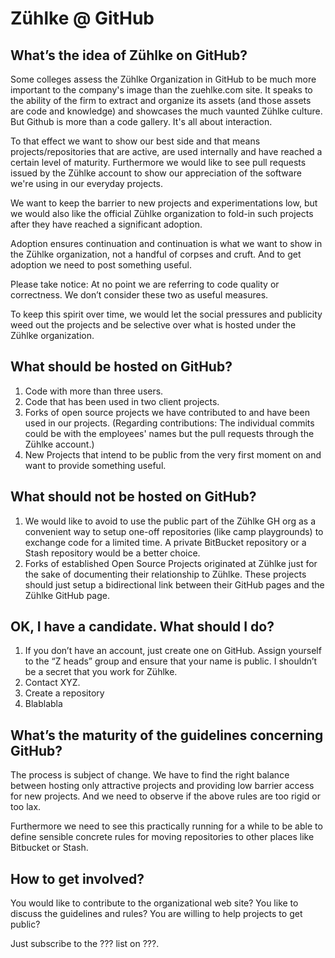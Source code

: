 # Zühlke @ GitHub

## What’s the idea of Zühlke on GitHub?

Some colleges assess the Zühlke Organization in GitHub to be much more important to the company's image than the zuehlke.com site. It speaks to the ability of the firm to extract and organize its assets (and those assets are code and knowledge) and showcases the much vaunted Zühlke culture. But Github is more than a code gallery. It's all about interaction.

To that effect we want to show our best side and that means projects/repositories that are active, are used internally and have reached a certain level of maturity.
Furthermore we would like to see pull requests issued by the Zühlke account to show our appreciation of the software we're using in our everyday projects.

We want to keep the barrier to new projects and experimentations low, but we would also like the official Zühlke organization to fold-in such projects after they have reached a significant adoption.

Adoption ensures continuation and continuation is what we want to show in the Zühlke organization, not a handful of corpses and cruft. And to get adoption we need to post something useful.

Please take notice: At no point we are referring to code quality or correctness. We don’t consider these two as useful measures.

To keep this spirit over time, we would let the social pressures and publicity weed out the projects and be selective over what is hosted under the Zühlke organization.

## What should be hosted on GitHub?

1.	Code with more than three users.
2.	Code that has been used in two client projects.
3.	Forks of open source projects we have contributed to and have been used in our projects. (Regarding contributions: The individual commits could be with the employees' names but the pull requests through the Zühlke account.)
4.	New Projects that intend to be public from the very first moment on and want to provide something useful. 

## What should not be hosted on GitHub?

1.	We would like to avoid to use the public part of the Zühlke GH org as a convenient way to setup one-off repositories (like camp playgrounds) to exchange code for a limited time. A private BitBucket repository or a Stash repository would be a better choice.
2.	Forks of established Open Source Projects originated at Zühlke just for the sake of documenting their relationship to Zühlke. These projects should just setup a bidirectional link between their GitHub pages and the Zühlke GitHub page.

## OK, I have a candidate. What should I do?

1.	If you don’t have an account, just create one on GitHub. Assign yourself to the “Z heads” group and ensure that your name is public. I shouldn’t be a secret that you work for Zühlke.
2.	Contact XYZ.
3.	Create a repository
4.	Blablabla

## What’s the maturity of the guidelines concerning GitHub?

The process is subject of change. We have to find the right balance between hosting only attractive projects and providing low barrier access for new projects. And we need to observe if the above rules are too rigid or too lax.

Furthermore we need to see this practically running for a while to be able to define sensible concrete rules for moving repositories to other places like Bitbucket or Stash.

## How to get involved?

You would like to contribute to the organizational web site? You like to discuss the guidelines and rules?  You are willing to help projects to get public?

Just subscribe to the ??? list on ???.

